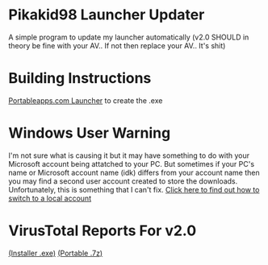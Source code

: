 # Pikakid98 Launcher Updater
A simple program to update my launcher automatically (v2.0 SHOULD in theory be fine with your AV.. If not then replace your AV.. It's shit)

<h1>Building Instructions</h1>

[Portableapps.com Launcher](https://portableapps.com/apps/development/portableapps.com_launcher)
to create the .exe

<h1>Windows User Warning</h1>

I'm not sure what is causing it but it may have something to do with your Microsoft account being attatched to your PC. But sometimes if your PC's name or Microsoft account name (idk) differs from your account name then you may find a second user account created to store the downloads. Unfortunately, this is something that I can't fix. [Click here to find out how to switch to a local account](https://support.microsoft.com/en-us/windows/switch-your-windows-10-device-to-a-local-account-eb7e78a9-88ee-9bc3-8f06-831b56e339fd)

<h1>VirusTotal Reports For v2.0</h1>

[(Installer .exe)](https://www.virustotal.com/gui/file/2e861e452fc25161b25d6e2378d6471ca04e8089d59e56e4951f86286c9fc5c5/detection)
[(Portable .7z)](https://www.virustotal.com/gui/file/0a7c5ce755680cf935ad00856a8f704fbc280e2e1669534db8655c3078eb4110/detection)
